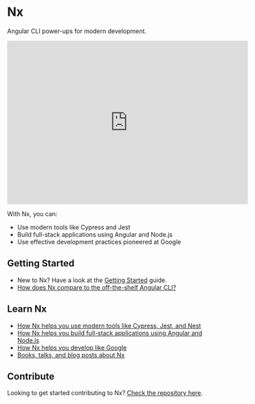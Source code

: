 # Nx

Angular CLI power-ups for modern development.

<iframe width="560" height="380" src="https://www.youtube.com/embed/VUyBY72mwrQ" frameborder="0" allow="accelerometer; autoplay; encrypted-media; gyroscope; picture-in-picture" allowfullscreen></iframe>

With Nx, you can:

- Use modern tools like Cypress and Jest
- Build full-stack applications using Angular and Node.js
- Use effective development practices pioneered at Google

## Getting Started

- New to Nx? Have a look at the [Getting Started](/a/getting-started/getting-started) guide.
- [How does Nx compare to the off-the-shelf Angular CLI?](/a/getting-started/nx-and-cli)

## Learn Nx

- [How Nx helps you use modern tools like Cypress, Jest, and Nest](/a/fundamentals/use-modern-tools)
- [How Nx helps you build full-stack applications using Angular and Node.js](/a/fundamentals/build-full-stack-applications)
- [How Nx helps you develop like Google](/a/fundamentals/develop-like-google)
- [Books, talks, and blog posts about Nx](/a/getting-started/resources)

## Contribute

Looking to get started contributing to Nx? [Check the repository here](http://github.com/nrwl/nx).
